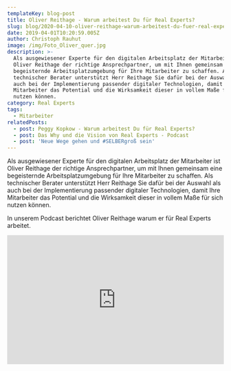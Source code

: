 ```yaml
---
templateKey: blog-post
title: Oliver Reithage - Warum arbeitest Du für Real Experts?
slug: blog/2020-04-10-oliver-reithage-warum-arbeitest-du-fuer-real-experts
date: 2019-04-01T10:20:59.005Z
author: Christoph Rauhut
image: /img/Foto_Oliver_quer.jpg
description: >-
  Als ausgewiesener Experte für den digitalen Arbeitsplatz der Mitarbeiter ist
  Oliver Reithage der richtige Ansprechpartner, um mit Ihnen gemeinsam eine
  begeisternde Arbeitsplatzumgebung für Ihre Mitarbeiter zu schaffen. Als
  technischer Berater unterstützt Herr Reithage Sie dafür bei der Auswahl als
  auch bei der Implementierung passender digitaler Technologien, damit Ihre
  Mitarbeiter das Potential und die Wirksamkeit dieser in vollem Maße für sich
  nutzen können.
category: Real Experts
tags:
  - Mitarbeiter
relatedPosts:
  - post: Peggy Kopkow - Warum arbeitest Du für Real Experts?
  - post: Das Why und die Vision von Real Experts - Podcast
  - post: 'Neue Wege gehen und #SELBERgroß sein'
---
```

Als ausgewiesener Experte für den digitalen Arbeitsplatz der Mitarbeiter ist Oliver Reithage der richtige Ansprechpartner, um mit Ihnen gemeinsam eine begeisternde Arbeitsplatzumgebung für Ihre Mitarbeiter zu schaffen. Als technischer Berater unterstützt Herr Reithage Sie dafür bei der Auswahl als auch bei der Implementierung passender digitaler Technologien, damit Ihre Mitarbeiter das Potential und die Wirksamkeit dieser in vollem Maße für sich nutzen können.

In unserem Podcast berichtet Oliver Reithage warum er für Real Experts arbeitet.

<iframe width="100%" height="300" scrolling="no" frameborder="no" allow="autoplay" src="https://w.soundcloud.com/player/?url=https%3A//api.soundcloud.com/tracks/591959853&color=%23ff5500&auto_play=false&hide_related=false&show_comments=true&show_user=true&show_reposts=false&show_teaser=true&visual=true"></iframe>
